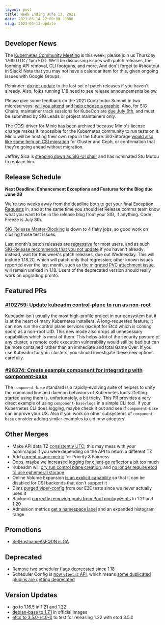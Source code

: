 ```yaml
---
layout: post
title: Week Ending June 13, 2021
date: 2021-06-14 22:00:00 -0000
slug: 2021-06-13-update
---
```


## Developer News

The [Kubernetes Community Meeting](http://bit.ly/k8scommunity) is this week; please join us Thursday 1700 UTC / 1pm EDT. We'll be discussing issues with patch releases, the looming API removal, CLI footguns, and more.  And don't forget to #shoutout in Slack!  Note that you may not have a calendar item for this, given ongoing issues with Google Groups.

Reminder: [do not update](https://groups.google.com/g/kubernetes-dev/c/KuF8s2zueFs) to the last set of patch releases if you haven't already.  Also, folks running 1.18 need to see release announcements below.

Please give some feedback on the 2021 Contributor Summit in two microsurveys: [will you attend](https://linuxfoundation.surveymonkey.com/r/BW9ZXX5) and [help choose a graphic](https://www.surveymonkey.com/r/k8s-summit-graphic-2021).  Also, for SIG Chairs, maintainer track sessions for KubeCon are [due July 6th](https://www.surveymonkey.com/r/CN59KGQ), and must be submitted by SIG Leads or project maintainers only.

The COSI driver for Minio [has been archived](https://github.com/kubernetes/org/issues/2687) because Minio's license change makes it impossible for the Kubernetes community to run tests on it.  Minio will be hosting their own repo in the future. SIG-Storage [would also like some help on CSI migration](https://groups.google.com/g/kubernetes-dev/c/-50-3MVw4Ck) for Gluster and Ceph, or confirmation that they're going ahead without migration.

Jeffrey Sica is [stepping down as SIG-UI chair](https://groups.google.com/g/kubernetes-dev/c/_sGC7W4YiVc) and has nominated Stu Mutou to replace him.

## Release Schedule

**Next Deadline: Enhancement Exceptions and Features for the Blog due June 28**

We're two weeks away from the deadline both to get your final [Exception Requests](https://github.com/kubernetes/sig-release/blob/master/releases/EXCEPTIONS.md) in, and at the same time you should let Release comms team know what you want to be in the release blog from your SIG, if anything.  Code Freeze is July 8th.

[SIG-Release Master-Blocking](https://testgrid.k8s.io/sig-release-master-blocking) is down to 4 flaky jobs, so good work on closing those test issues.

Last month's patch releases are [regressive](https://github.com/kubernetes/kubernetes/issues/102480) for most users, and as such [SIG-Release recommends that you not update](https://groups.google.com/g/kubernetes-dev/c/KuF8s2zueFs) if you haven't already; instead, wait for this week's patch releases, due out Wednesday. This will include 1.18.20, which will patch only that regression; other known issues reported over the last month, such as [the migrated PVC attachment issue](https://github.com/kubernetes/kubernetes/pull/101737), will remain unfixed in 1.18.  Users of the deprecated version should really work on upgrading pronto.

## Featured PRs

### [#102759: Update kubeadm control-plane to run as non-root](https://github.com/kubernetes/kubernetes/pull/102759)

Kubeadm isn't usually the most high-profile project in our ecosystem but it is at the heart of many Kubernetes installers. A long-requested feature, it can now run the control plane services (except for Etcd which is coming soon) as a non-root UID. This new mode also drops all unnecessary capabilities which is most of them. This helps a lot of the security posture of any cluster, a remote code execution vulnerability would still be bad but can be more contained rather than an immediate and total Game Over. If you use Kubeadm for your clusters, you should investigate these new options carefully.

### [#96374: Create example component for integrating with component-base](https://github.com/kubernetes/kubernetes/pull/96374)

The `component-base` standard is a rapidly-evolving suite of helpers to unify the command line and daemon behaviors of Kubernetes tools. Getting started using them is, unfortunately, a bit tricky. This PR provides a very direct example of using `component-base/logs` in a simple CLI tool. If your Kubernetes CLI does logging, maybe check it out and see if `component-base` can improve your UX. Also if you work on other subsystems of `component-base` consider adding similar examples to aid new adopters!


## Other Merges

* Make API data TZ [consistently UTC](https://github.com/kubernetes/kubernetes/pull/102366/files); this may mess with your admin/apps if you were depending on the API to return a different TZ
* Add [current usage metric](https://github.com/kubernetes/kubernetes/pull/102795) for Priority & Fairness
* Oops, maybe we [increased logging for client-go reflector](https://github.com/kubernetes/kubernetes/pull/102788) a bit too much
* Kubeadm will [dry run control plane creation](https://github.com/kubernetes/kubernetes/pull/102722), and [no longer require etcd to use ephemeral storage](https://github.com/kubernetes/kubernetes/pull/102673)
* Online Volume Expansion [is an explicit capability](https://github.com/kubernetes/kubernetes/pull/102665) so that it can be disabled for CSI backends that don't support it
* Dims [purged viper-config](https://github.com/kubernetes/kubernetes/pull/102598) from our E2E tests since we never actually used it
* Backport [correctly removing pods from PodTopologyHints](https://github.com/kubernetes/kubernetes/pull/101896) to 1.21 and 1.20
* Admission metrics [get a namespace label](https://github.com/kubernetes/kubernetes/pull/101208) and an expanded histogram range

## Promotions

* [SetHostnameAsFQDN is GA](https://github.com/kubernetes/kubernetes/pull/101294)

## Deprecated

* Remove [two scheduler flags](https://github.com/kubernetes/kubernetes/pull/102805) deprecated since 1.18
* Scheduler Config is [now `v1beta2` API](https://github.com/kubernetes/kubernetes/pull/99597), which means [some duplicated plugins are getting deprecated](https://github.com/kubernetes/kubernetes/issues/94008)

## Version Updates

* [go to 1.16.5](https://github.com/kubernetes/kubernetes/pull/102739) in 1.21 and 1.22
* [debian-base to 1.7.1](https://github.com/kubernetes/kubernetes/pull/102594) in official images
* [etcd to 3.5.0-rc.0-0](https://github.com/kubernetes/kubernetes/pull/102062) to test for releasing 1.22 with etcd 3.5.0

